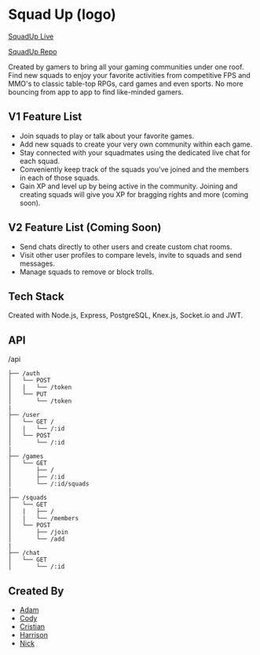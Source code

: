 # Squad Up (logo)

[SquadUp Live](https://squadup.now.sh "Live Site")

[SquadUp Repo](https://github.com/cgillette12/Squad-up-Client "Front End Repo")

Created by gamers to bring all your gaming communities under one roof. Find new squads to enjoy your favorite activities from competitive FPS and MMO's to classic table-top RPGs, card games and even sports. No more bouncing from app to app to find like-minded gamers. 

## V1 Feature List
* Join squads to play or talk about your favorite games.
* Add new squads to create your very own community within each game.
* Stay connected with your squadmates using the dedicated live chat for each squad. 
* Conveniently keep track of the squads you've joined and the members in each of those squads. 
* Gain XP and level up by being active in the community. Joining and creating squads will give you XP for bragging rights and more (coming soon). 

## V2 Feature List (Coming Soon)
* Send chats directly to other users and create custom chat rooms. 
* Visit other user profiles to compare levels, invite to squads and send messages. 
* Manage squads to remove or block trolls.

## Tech Stack
Created with Node.js, Express, PostgreSQL, Knex.js, Socket.io and JWT. 

## API 

/api

```
├── /auth
│   └── POST
│   |   └── /token
│   └── PUT
│       └── /token
|
├── /user
│   └── GET /
│   |   └── /:id
│   └── POST
│       └── /:id
|
├── /games
│   └── GET
│       ├── /
│       ├── /:id
│       └── /:id/squads
|
├── /squads
│   └── GET
│   |   ├── /
│   |   └── /members
│   └── POST
│       ├── /join
│       └── /add
|
├── /chat
│   └── GET
│       └── /:id
```

## Created By
* [Adam](https://github.com/AdamPavlicek "Adam's Github")
* [Cody](https://github.com/cgillette12 "Cody's Github")
* [Cristian](https://github.com/therealcriscam "Cristian's Github")
* [Harrison](https://github.com/hhcgit "Harrison's Github")
* [Nick](https://github.com/nickjlee "Nick's Github")